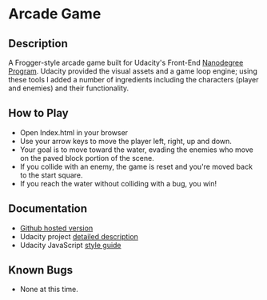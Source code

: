 # Arcade Game

## Description

A Frogger-style arcade game built for Udacity's Front-End [Nanodegree Program](https://www.udacity.com/courses/web-development). Udacity provided the visual assets and a game loop engine; using these tools I added a number of ingredients including the characters (player and enemies) and their functionality.

## How to Play

- Open Index.html in your browser
- Use your arrow keys to move the player left, right, up and down. 
- Your goal is to move toward the water, evading the enemies who move on the paved block portion of the scene.
- If you collide with an enemy, the game is reset and you're moved back to the start square.
- If you reach the water without colliding with a bug, you win!

## Documentation

- [Github hosted version](https://briancwise.github.io/arcade-game/)
- Udacity project [detailed description](https://docs.google.com/document/d/1v01aScPjSWCCWQLIpFqvg3-vXLH2e8_SZQKC8jNO0Dc/pub)
- Udacity JavaScript [style guide](http://udacity.github.io/frontend-nanodegree-styleguide/javascript.html)

## Known Bugs
- None at this time.
